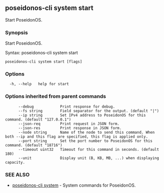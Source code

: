 ## poseidonos-cli system start

Start PoseidonOS.

### Synopsis


Start PoseidonOS.

Syntax:
	poseidonos-cli system start
          

```
poseidonos-cli system start [flags]
```

### Options

```
  -h, --help   help for start
```

### Options inherited from parent commands

```
      --debug            Print response for debug.
      --fs string        Field separator for the output. (default "|")
      --ip string        Set IPv4 address to PoseidonOS for this command. (default "127.0.0.1")
      --json-req         Print request in JSON form.
      --json-res         Print response in JSON form.
      --node string      Name of the node to send this command. When both --ip and this flag are specified, this flag is applied only.
      --port string      Set the port number to PoseidonOS for this command. (default "18716")
      --timeout uint32   Timeout for this command in seconds. (default 180)
      --unit             Display unit (B, KB, MB, ...) when displaying capacity.
```

### SEE ALSO

* [poseidonos-cli system](poseidonos-cli_system.md)	 - System commands for PoseidonOS.

